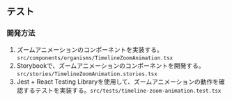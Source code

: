 ## テスト

### 開発方法
 1. ズームアニメーションのコンポーネントを実装する。`src/components/organisms/TimelineZoomAnimation.tsx`
 2. Storybookで、ズームアニメーションのコンポーネントを開発する。`src/stories/TimelineZoomAnimation.stories.tsx`
 3. Jest + React Testing Libraryを使用して、ズームアニメーションの動作を確認するテストを実装する。`src/tests/timeline-zoom-animation.test.tsx`
